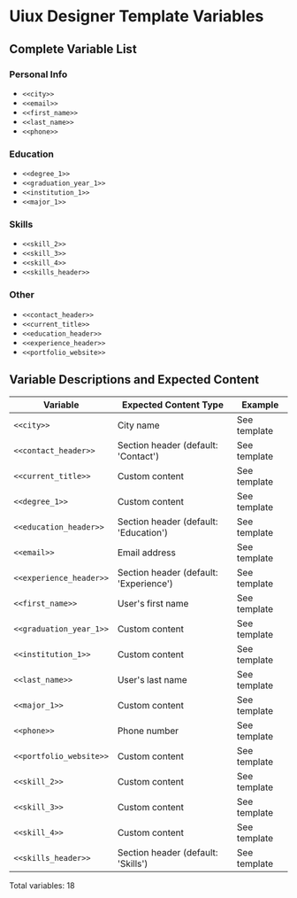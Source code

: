 # Uiux Designer Template Variables

## Complete Variable List


### Personal Info
- `<<city>>`
- `<<email>>`
- `<<first_name>>`
- `<<last_name>>`
- `<<phone>>`

### Education
- `<<degree_1>>`
- `<<graduation_year_1>>`
- `<<institution_1>>`
- `<<major_1>>`

### Skills
- `<<skill_2>>`
- `<<skill_3>>`
- `<<skill_4>>`
- `<<skills_header>>`

### Other
- `<<contact_header>>`
- `<<current_title>>`
- `<<education_header>>`
- `<<experience_header>>`
- `<<portfolio_website>>`

## Variable Descriptions and Expected Content

| Variable | Expected Content Type | Example |
|----------|----------------------|----------|
| `<<city>>` | City name | See template |
| `<<contact_header>>` | Section header (default: 'Contact') | See template |
| `<<current_title>>` | Custom content | See template |
| `<<degree_1>>` | Custom content | See template |
| `<<education_header>>` | Section header (default: 'Education') | See template |
| `<<email>>` | Email address | See template |
| `<<experience_header>>` | Section header (default: 'Experience') | See template |
| `<<first_name>>` | User's first name | See template |
| `<<graduation_year_1>>` | Custom content | See template |
| `<<institution_1>>` | Custom content | See template |
| `<<last_name>>` | User's last name | See template |
| `<<major_1>>` | Custom content | See template |
| `<<phone>>` | Phone number | See template |
| `<<portfolio_website>>` | Custom content | See template |
| `<<skill_2>>` | Custom content | See template |
| `<<skill_3>>` | Custom content | See template |
| `<<skill_4>>` | Custom content | See template |
| `<<skills_header>>` | Section header (default: 'Skills') | See template |


Total variables: 18
